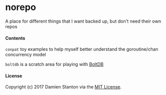 # norepo
A place for different things that I want backed up, but don't need their own repos

#### Contents

`conpat` toy examples to help myself better understand the goroutine/chan concurrency model

`boltdb` is a scratch area for playing with [BoltDB](https://godoc.org/github.com/boltdb/bolt)

#### License
Copyright (c) 2017 Damien Stanton via the [MIT License](https://github.com/damienstanton/norepo/blob/master/LICENSE).
